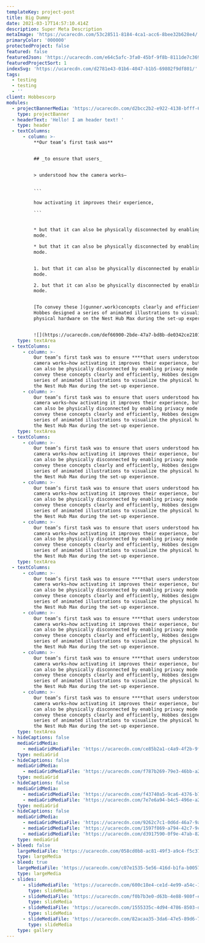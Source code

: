 ```yaml
---
templateKey: project-post
title: Big Dummy
date: 2021-03-17T14:57:10.414Z
description: Super Meta Description
metaImage: 'https://ucarecdn.com/53c28511-8184-4ca1-acc6-8bee32b628e4/'
primaryColor: '000000'
protectedProject: false
featured: false
featuredJson: 'https://ucarecdn.com/e64c5afc-3fa0-45bf-9f8b-8111de7c3699/'
featuredProjectSort: 1
indexSvg: 'https://ucarecdn.com/d2781e43-01b6-4047-b1b5-69802f9df801/'
tags:
  - testing
  - testing
  - ''
client: Hobbescorp
modules:
  - projectBannerMedia: 'https://ucarecdn.com/d2bcc2b2-e922-4138-bfff-6f94a58cd87b/'
    type: projectBanner
  - headerText: 'Hello! I am header text! '
    type: header
  - textColumns:
      - column: >-
          **Our team’s first task was** 


          ## _to ensure that users_


          > understood how the camera works—


          ```

          how activating it improves their experience, 

          ```


          * but that it can also be physically disconnected by enabling privacy
          mode. 

          * but that it can also be physically disconnected by enabling privacy
          mode. 


          1. but that it can also be physically disconnected by enabling privacy
          mode. 

          2. but that it can also be physically disconnected by enabling privacy
          mode. 


          [To convey these ](gunner.work)concepts clearly and efficiently,
          Hobbes designed a series of animated illustrations to visualize the
          physical hardware on the Nest Hub Max during the set-up experience.


          ![](https://ucarecdn.com/def66900-2bde-47a7-bd8b-de0342ce2101/)
    type: textArea
  - textColumns:
      - column: >-
          Our team’s first task was to ensure ****that users understood how the
          camera works—how activating it improves their experience, but that it
          can also be physically disconnected by enabling privacy mode. To
          convey these concepts clearly and efficiently, Hobbes designed a
          series of animated illustrations to visualize the physical hardware on
          the Nest Hub Max during the set-up experience.
      - column: >-
          Our team’s first task was to ensure that users understood how the
          camera works—how activating it improves their experience, but that it
          can also be physically disconnected by enabling privacy mode. To
          convey these concepts clearly and efficiently, Hobbes designed a
          series of animated illustrations to visualize the physical hardware on
          the Nest Hub Max during the set-up experience.
    type: textArea
  - textColumns:
      - column: >-
          Our team’s first task was to ensure that users understood how the
          camera works—how activating it improves their experience, but that it
          can also be physically disconnected by enabling privacy mode. To
          convey these concepts clearly and efficiently, Hobbes designed a
          series of animated illustrations to visualize the physical hardware on
          the Nest Hub Max during the set-up experience.
      - column: >-
          Our team’s first task was to ensure that users understood how the
          camera works—how activating it improves their experience, but that it
          can also be physically disconnected by enabling privacy mode. To
          convey these concepts clearly and efficiently, Hobbes designed a
          series of animated illustrations to visualize the physical hardware on
          the Nest Hub Max during the set-up experience.
      - column: >-
          Our team’s first task was to ensure that users understood how the
          camera works—how activating it improves their experience, but that it
          can also be physically disconnected by enabling privacy mode. To
          convey these concepts clearly and efficiently, Hobbes designed a
          series of animated illustrations to visualize the physical hardware on
          the Nest Hub Max during the set-up experience.
    type: textArea
  - textColumns:
      - column: >-
          Our team’s first task was to ensure ****that users understood how the
          camera works—how activating it improves their experience, but that it
          can also be physically disconnected by enabling privacy mode. To
          convey these concepts clearly and efficiently, Hobbes designed a
          series of animated illustrations to visualize the physical hardware on
          the Nest Hub Max during the set-up experience.
      - column: >-
          Our team’s first task was to ensure ****that users understood how the
          camera works—how activating it improves their experience, but that it
          can also be physically disconnected by enabling privacy mode. To
          convey these concepts clearly and efficiently, Hobbes designed a
          series of animated illustrations to visualize the physical hardware on
          the Nest Hub Max during the set-up experience.
      - column: >-
          Our team’s first task was to ensure ****that users understood how the
          camera works—how activating it improves their experience, but that it
          can also be physically disconnected by enabling privacy mode. To
          convey these concepts clearly and efficiently, Hobbes designed a
          series of animated illustrations to visualize the physical hardware on
          the Nest Hub Max during the set-up experience.
      - column: >-
          Our team’s first task was to ensure ****that users understood how the
          camera works—how activating it improves their experience, but that it
          can also be physically disconnected by enabling privacy mode. To
          convey these concepts clearly and efficiently, Hobbes designed a
          series of animated illustrations to visualize the physical hardware on
          the Nest Hub Max during the set-up experience.
    type: textArea
  - hideCaptions: false
    mediaGridMedia:
      - mediaGridMediaFile: 'https://ucarecdn.com/ce85b2a1-c4a9-4f2b-9f89-111255dd0b95/'
    type: mediaGrid
  - hideCaptions: false
    mediaGridMedia:
      - mediaGridMediaFile: 'https://ucarecdn.com/f787b269-79e3-46bb-a2af-6f33ee693127/'
    type: mediaGrid
  - hideCaptions: false
    mediaGridMedia:
      - mediaGridMediaFile: 'https://ucarecdn.com/f43740a5-9ca6-4376-b705-93246f5c97ac/'
      - mediaGridMediaFile: 'https://ucarecdn.com/7e7e6a94-b4c5-496e-a2fb-ddb6983035fc/'
    type: mediaGrid
  - hideCaptions: false
    mediaGridMedia:
      - mediaGridMediaFile: 'https://ucarecdn.com/9262c7c1-0d6d-46a7-9a74-eb3252c1625d/'
      - mediaGridMediaFile: 'https://ucarecdn.com/1597f869-a794-42c7-9cb9-3513d0c50c0e/'
      - mediaGridMediaFile: 'https://ucarecdn.com/d3917590-0f9e-47ab-8233-bb46f8dbf410/'
    type: mediaGrid
  - bleed: false
    largeMediaFile: 'https://ucarecdn.com/058cd0b8-ac81-49f3-a9c4-f5c37a6baba5/'
    type: largeMedia
  - bleed: true
    largeMediaFile: 'https://ucarecdn.com/c07e1535-5e56-416d-b1fa-b005729d6b71/'
    type: largeMedia
  - slides:
      - slideMediaFile: 'https://ucarecdn.com/600c18e4-ce1d-4e99-a54c-16223525f5e4/'
        type: slideMedia
      - slideMediaFile: 'https://ucarecdn.com/f0b7b3e0-d63b-4e88-980f-e9a096e45fa5/'
        type: slideMedia
      - slideMediaFile: 'https://ucarecdn.com/1555335c-4d94-4786-8503-d5a2cd37b84b/'
        type: slideMedia
      - slideMediaFile: 'https://ucarecdn.com/82acaa35-3da6-47e5-89d6-769dc2d5218a/'
        type: slideMedia
    type: gallery
---
```


